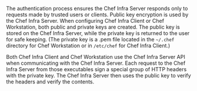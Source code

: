 
The authentication process ensures the Chef Infra Server responds only
to requests made by trusted users or clients. Public key encryption is used 
by the Chef Infra Server. When configuring Chef Infra Client or Chef Workstation,
both public and private keys are created. The public key is stored on the 
Chef Infra Server, while the private key is returned to the user for safe 
keeping. (The private key is a .pem file located in the `~/.chef` directory
for Chef Workstation or in `/etc/chef` for Chef Infra Client.)

Both Chef Infra Client and Chef Workstation use the Chef Infra Server API when
communicating with the Chef Infra Server. Each request to the Chef Infra 
Server from those executables sign a special group of HTTP headers with 
the private key. The Chef Infra Server then uses the public key to verify 
the headers and verify the contents.